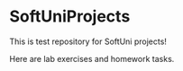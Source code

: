 # SoftUniProjects

This is test repository for SoftUni projects!

Here are lab exercises and homework tasks.
